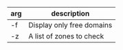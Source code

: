 | arg | description |
| --- | ----------- |
| -f | Display only free domains |
| -z | A list of zones to check |